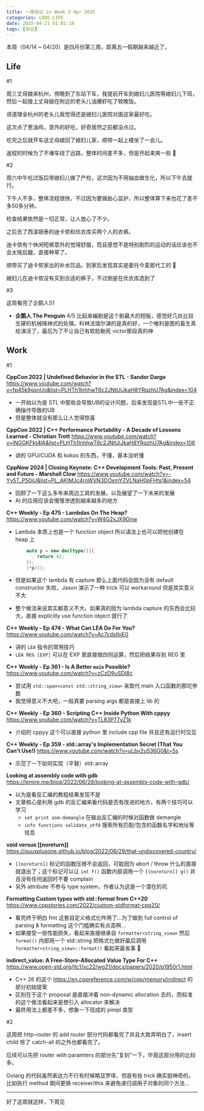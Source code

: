 ```yaml
---
title: 一周杂记 in Week 3 Apr 2025
categories: CODE-LIFE
date: 2025-04-21 01:01:19
tags: [杂记]
---
```

本周（04/14 ~ 04/20）是四月份第三周，距离五一假期越来越近了。

## Life

\#1

周三丈母娘来杭州，傍晚到了东站下车，我提前开车到媳妇儿医院等媳妇儿下班，然后一起接上丈母娘在附近的老头儿油爆虾吃了顿晚饭。

讲道理全杭州的老头儿我觉得还是媳妇儿医院对面这家最好吃。

这次点了葱油鸡，意外的好吃，好奇居然之前都没点过。

吃完之后就开车送丈母娘回了媳妇儿家，顺带一起上楼坐了一会儿。

返程的时候为了不堵车绕了远路，整体时间差不多，但是开起来爽一些 🤣

\#2

周六中午吃过饭后带媳妇儿做了产检，这次因为不用抽血做生化，所以下午去就行。

下午人不多，整体流程很快，不过因为要做胎心监护，所以整体算下来也花了差不多50多分钟。

检查结果依然是一切正常，让人放心了不少。

之后去了西溪银泰的迪卡侬和优衣库买两个人的衣裤。

迪卡侬有个休闲短裤意外的觉得舒服，而且感觉不是特别剧烈的运动的话应该也不会太拖后腿，直接种草了。

顺带买了迪卡侬家出的补水饮品，到家后发现其实是委托今麦郎代工的 🤔

媳妇儿在迪卡侬没有买到合适的裤子，不过倒是在优衣库选到了

\#3

这周看完了企鹅人S1

- **企鹅人 The Penguin** 4/5 比起来编剧是这个剧最大的短板，感觉好几处比较生硬的机械降神式的处理。科林法瑞尔演的是真的好，一个唯利是图的畜生真给演活了，最后为了不让自己有软肋勒死 victor那段真的神

## Work

\#1

**CppCon 2022 | Undefined Behavior in the STL - Sandor Dargo** https://www.youtube.com/watch?v=fp45k9gsnUo&list=PLHTh1InhhwT6c2JNtUiJkaH8YRqzhU7Ag&index=104

- 一开始以为是 STL 中那些会导致UB的设计问题，后来发现是STL中一些不正确操作导致的UB
- 但是整体就没有那么让人觉得惊喜

**CppCon 2022 | C++ Performance Portability - A Decade of Lessons Learned - Christian Trott** https://www.youtube.com/watch?v=jNGGKFkt4lA&list=PLHTh1InhhwT6c2JNtUiJkaH8YRqzhU7Ag&index=106

- 讲的 GPU/CUDA 和 kokos 的东西，不懂，基本没听懂

**CppNow 2024 | Closing Keynote: C++ Development Tools: Past, Present and Future - Marshall Clow** https://www.youtube.com/watch?v=-Yy5T_P50iU&list=PL_AKIMJc4roWVN3DOxmYZVLNaH0pFHts1&index=54

- 回顾了一下这么多年来周边工具的发展，以及展望了一下未来的发展
- AI 的应用应该会慢慢渗透到越来越多的地方

**C++ Weekly - Ep 475 - Lambdas On The Heap?** https://www.youtube.com/watch?v=W4G2xJX9Gnw

- Lambda 本质上也是一个 function object 所以语法上也可以把他创建在 heap 上

    ```cpp
        auto p = new decltype([]{
            return 42;
        });
        (*p)();
    ```

- 但是如果这个 lambda 有 capture 那么上面代码会因为没有 default constructor 失败，Jason 演示了一种 trick 可以 workaround 但是其实意义不大
- 整个做法来说其实都意义不大，如果真的因为 lambda capture 的东西会比较大，直接 explicitly use function object 就行了

**C++ Weekly - Ep 474 - What Can LEA Do For You?** https://www.youtube.com/watch?v=Ac7cdsIbjE0

- 讲的 `LEA` 指令的常用技巧
- `LEA REG [EXP]` 可以在 EXP 里直接做四则运算，然后把结果存到 REG 里

**C++ Weekly - Ep 361 - Is A Better `main` Possible?** https://www.youtube.com/watch?v=zCzD9uSDI8c

- 尝试用 `std::span<const std::string_view>` 来取代 main 入口函数的那坨参数
- 我觉得意义不大吧，一般真要 parsing args 都是直接上 lib 的

**C++ Weekly - Ep 360 - Scripting C++ Inside Python With cppyy** https://www.youtube.com/watch?v=TL83P77vZ1k

- 介绍的 cppyy 这个可以直接 python 里 include cpp file 并且还有运行时交互

**C++ Weekly - Ep 359 - std::array's Implementation Secret (That You Can't Use!)** https://www.youtube.com/watch?v=uLbv2u536G0&t=5s

- 示范了一下如何实现（平替）std::array

**Looking at assembly code with gdb** https://lemire.me/blog/2022/06/28/looking-at-assembly-code-with-gdb/

- 以为是看反汇编的教程结果发现不是
- 文章核心是利用 gdb 的反汇编来看代码是否有改进的地方，有两个技巧可以学习
    - `set print asm-demangle` 在输出反汇编的时候对函数做 demangle
    - `info functions validate_utf8` 搜索所有匹配/包含的函数名字和地址等信息

**void versus [[noreturn]]** https://quuxplusone.github.io/blog/2022/06/29/that-undiscovered-country/

- `[[noreturn]]` 标记的函数压根不会返回，可能因为 abort / throw 什么的直接就退出了；这个标记可以让 `int f()` 函数内部调用一个 `[[noreturn]] g()` 并且没有任何返回时不要 complain
- 另外 attribute 不参与 type system，作者认为这是一个潜在的坑

**Formatting Custom types with std::format from C++20** https://www.cppstories.com/2022/custom-stdformat-cpp20/

- 看完终于明白 fmt 这套自定义格式化咋用了…为了做到 full control of parsing & formatting 这个门槛确实有点高啊…
- 如果接受一些性能损失，看起来直接继承自 `formatter<string_view>` 然后 `format()` 内部用一个 std::string 把格式化做好最后调用 `formatter<string_view>::format()` 看起来最省事 🤔

**indirect_value: A Free-Store-Allocated Value Type For C++** https://www.open-std.org/jtc1/sc22/wg21/docs/papers/2020/p1950r1.html

- C++ 26 的这个 https://en.cppreference.com/w/cpp/memory/indirect 的部分初始提案
- 区别在于这个 proposal 是直接冲着 non-dynamic allocation 去的，而标准的这个做法看起来是想引入 allocator 来解决
- 最终用法上都差不多，想象一下现成的 pimpl 类型

\#2

这周把 http-router 的 add router 部分代码都看完了并且大致弄明白了，insert child 除了 catch-all 的之外也都看完了。

后续可以先把 router with paramters 的部分先“复刻”一下，毕竟这部分用的比较多。

Golang 的代码虽然表达力不行有时候略显罗嗦，但是有些 trick 确实挺神奇的，比如执行 method 期间更换 receiver/this 来避免递归调用子对象的同个方法...

---

好了这周就这样，下周见
